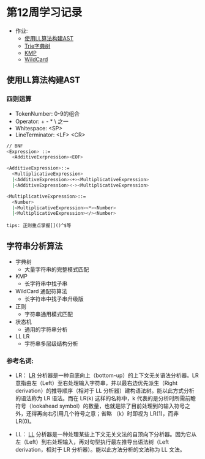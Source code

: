 # 第12周学习记录
- 作业:
  + [使用LL算法构建AST](./ll.html)
  + [Trie字典树](./Trie.html)
  + [KMP](./KMP.html)
  + [WildCard](./WildCard.html)

## 使用LL算法构建AST

### 四则运算
- TokenNumber: 0-9的组合
- Operator: \+ \- \* \\ 之一
- Whitespace: \<SP>
- LineTerminator: \<LF> \<CR>

```bash
// BNF
<Expression> ::=
  <AdditiveExrpression><EOF>

<AdditiveExpression>::=
  <MultiplicativeExpression>
  |<AdditiveExpression><+><MultiplicativeExpression>
  |<AdditiveExpression><-><MultiplicativeExpression>

<MultiplicativeExpression>::=
  <Number>
  |<MultiplicativeExpression><*><Number>
  |<MultiplicativeExpression></><Number>
```

`tips: 正则重点掌握[]()^$等`

## 字符串分析算法
- 字典树
  + 大量字符串的完整模式匹配
- KMP
  + 长字符串中找子串
- WildCard 通配符算法
  + 长字符串中找子串升级版
- 正则
  + 字符串通用模式匹配
- 状态机
  + 通用的字符串分析
- LL LR
  + 字符串多层级结构分析

### 参考名词: 
- LR： [LR](https://zh.wikipedia.org/wiki/LR%E5%89%96%E6%9E%90%E5%99%A8) 分析器是一种自底向上（bottom-up）的上下文无关语法分析器。LR 意指由左（Left）至右处理输入字符串，并以最右边优先派生（Right derivation）的推导顺序（相对于 LL 分析器）建构语法树。能以此方式分析的语法称为 LR 语法。而在 LR(k) 这样的名称中，k 代表的是分析时所需前瞻符号（lookahead symbol）的数量，也就是除了目前处理到的输入符号之外，还得再向右引用几个符号之意；省略 （k）时即视为 LR(1)，而非 LR(0)。

- LL： [LL](https://zh.wikipedia.org/wiki/LL%E5%89%96%E6%9E%90%E5%99%A8) 分析器是一种处理某些上下文无关文法的自顶向下分析器。因为它从左（Left）到右处理输入，再对句型执行最左推导出语法树（Left derivation，相对于 LR 分析器）。能以此方法分析的文法称为 LL 文法。